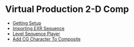# Virtual Production 2-D Comp

* [Getting Setup](setup/README.md)
* [Importing EXR Sequence](importing_exr/README.md)
* [Level Sequence Player](first_sequence/README.md)
* [Add CG Character To Composite](cg_character/README.md)
